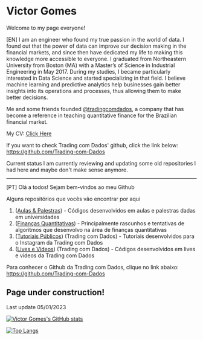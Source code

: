# Victor Gomes

Welcome to my page everyone!

[EN]
I am an engineer who found my true passion in the world of data. I found out that the power of data can improve our decision making in the financial markets, and since then have dedicated my life to making this knowledge more accessible to everyone.
I graduated from Northeastern University from Boston (MA) with a Master’s of Science in Industrial Engineering in May 2017. During my studies, I became particularly interested in Data Science and started specializing in that field. I believe machine learning and predictive analytics help businesses gain better insights into its operations and processes, thus allowing them to make better decisions.

Me and some friends founded [@tradingcomdados](https://www.tradingcomdados.com), a company that has become a reference in teaching quantitative finance for the Brazilian financial market.

My CV: [Click Here](https://github.com/victorncg/victorncg/blob/main/20210513%20-%20Resume%20Victor%20Gomes.pdf)


If you want to check Trading com Dados' github, click the link below:
https://github.com/Trading-com-Dados


Current status
I am currently reviewing and updating some old repositories I had here and maybe don't make sense anymore.

-------------------
[PT]
Olá a todos! Sejam bem-vindos ao meu Github

Alguns repositórios que vocês vão encontrar por aqui

1. ([Aulas & Palestras](https://github.com/victorncg/aulas_palestras)) -  Códigos desenvolvidos em aulas e palestras dadas em universidades
2. ([Finanças Quantitativas](https://github.com/victorncg/financas_quantitativas)) - Principalmente rascunhos e tentativas de algoritmos que desenvolvo na área de finanças quantitativas
3. ([Tutoriais Públicos](https://github.com/Trading-com-Dados/tutoriais_publicos)) (Trading com Dados) - Tutoriais desenvolvidos para o Instagram da Trading com Dados
4. ([Lives e Vídeos](https://github.com/Trading-com-Dados/codigos_videos)) (Trading com Dados) - Códigos desenvolvidos em lives e vídeos da Trading com Dados


Para conhecer o Github da Trading com Dados, clique no link abaixo:
https://github.com/Trading-com-Dados

## Page under construction!

Last update 05/01/2023



[![Victor Gomes's GitHub stats](https://github-readme-stats.vercel.app/api?username=victorncg&count_private=true&show_icons=true&theme=algolia)](https://github.com/victorncg/github-readme-stats)

[![Top Langs](https://github-readme-stats.vercel.app/api/top-langs/?username=victorncg&layout=compact&theme=algolia)](https://github.com/victorncg/github-readme-stats)
